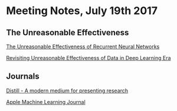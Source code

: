 # Meeting Notes, July 19th 2017


## The Unreasonable Effectiveness

[The Unreasonable Effectiveness of Recurrent Neural Networks](http://karpathy.github.io/2015/05/21/rnn-effectiveness/)

[Revisiting Unreasonable Effectiveness of Data in Deep Learning Era](https://arxiv.org/pdf/1707.02968.pdf)


## Journals

[Distill - A modern medium for presenting research](https://distill.pub/)

[Apple Machine Learning Journal](https://machinelearning.apple.com/)
